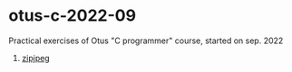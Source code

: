 # otus-c-2022-09
Practical exercises of Otus "C programmer" course, started on sep. 2022 

1. [zipjpeg](https://github.com/Ampermetr123/otus-c-2022-09/tree/main/hw1)
